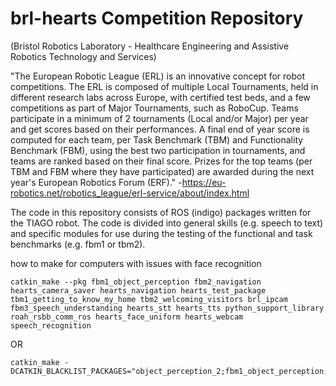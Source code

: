 # brl-hearts Competition Repository 
(Bristol Robotics Laboratory - Healthcare Engineering and Assistive Robotics Technology and Services)

"The European Robotic League (ERL) is an innovative concept for robot competitions. The ERL is composed of multiple Local Tournaments, held in different research labs across Europe, with certified test beds, and a few competitions as part of Major Tournaments, such as RoboCup. Teams participate in a minimum of 2 tournaments (Local and/or Major) per year and get scores based on their performances. A final end of year score is computed for each team, per Task Benchmark (TBM) and Functionality Benchmark (FBM), using the best two participation in tournaments, and teams are ranked based on their final score. Prizes for the top teams (per TBM and FBM where they have participated) are awarded during the next year's European Robotics Forum (ERF)."
-https://eu-robotics.net/robotics_league/erl-service/about/index.html



The code in this repository consists of ROS (indigo) packages written for the TIAGO robot. The code is divided into general skills (e.g. speech to text) and specific modules for use during the testing of the functional and task benchmarks (e.g. fbm1 or tbm2). 


how to make for computers with issues with face recognition
```
catkin_make --pkg fbm1_object_perception fbm2_navigation hearts_camera_saver hearts_navigation hearts_test_package tbm1_getting_to_know_my_home tbm2_welcoming_visitors brl_ipcam fbm3_speech_understanding hearts_stt hearts_tts python_support_library roah_rsbb_comm_ros hearts_face_uniform hearts_webcam speech_recognition
```
OR
```
catkin_make -DCATKIN_BLACKLIST_PACKAGES="object_perception_2;fbm1_object_perception;hearts_face_uniform_reg;hearts_face_uniform"
```
